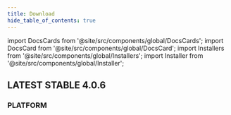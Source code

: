 ```yaml
---
title: Download
hide_table_of_contents: true
---
```


import DocsCards from '@site/src/components/global/DocsCards';
import DocsCard from '@site/src/components/global/DocsCard';
import Installers from '@site/src/components/global/Installers';
import Installer from '@site/src/components/global/Installer';

<DocsCards>
    <DocsCard>
        <h2>LATEST STABLE 4.0.6</h2>
        <h3>PLATFORM</h3>
        <Installers>
            <Installer title="Windows x64" icon="windows" link="https://github.com/simpleidserver/SimpleIdServer/releases/latest/download/SimpleIdServer-Windows-x64.zip" />
            <Installer title="Linux x64" icon="linux" link="https://github.com/simpleidserver/SimpleIdServer/releases/latest/download/SimpleIdServer-Linux-x64.zip" />
            <Installer title="Docker" icon="docker" link="https://github.com/simpleidserver/SimpleIdServer/releases/latest/download/Docker.zip" />
            <Installer title="Kubernetes" icon="kubernetes" link="https://github.com/simpleidserver/SimpleIdServer/releases/latest/download/Kubernetes.zip" />
            <Installer title="Android App" icon="android" link="https://install.appcenter.ms/users/agentsimpleidserver-gmail.com/apps/simpleidserver/distribution_groups/public" />
        </Installers>
    </DocsCard>
</DocsCards>